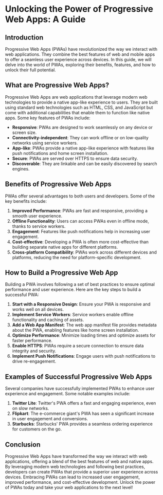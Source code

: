 # Unlocking the Power of Progressive Web Apps: A Guide

## Introduction

Progressive Web Apps (PWAs) have revolutionized the way we interact with web applications. They combine the best features of web and mobile apps to offer a seamless user experience across devices. In this guide, we will delve into the world of PWAs, exploring their benefits, features, and how to unlock their full potential.

## What are Progressive Web Apps?

Progressive Web Apps are web applications that leverage modern web technologies to provide a native app-like experience to users. They are built using standard web technologies such as HTML, CSS, and JavaScript but come with additional capabilities that enable them to function like native apps. Some key features of PWAs include:

- **Responsive**: PWAs are designed to work seamlessly on any device or screen size.
- **Connectivity-independent**: They can work offline or on low-quality networks using service workers.
- **App-like**: PWAs provide a native app-like experience with features like push notifications and home screen installation.
- **Secure**: PWAs are served over HTTPS to ensure data security.
- **Discoverable**: They are linkable and can be easily discovered by search engines.

## Benefits of Progressive Web Apps

PWAs offer several advantages to both users and developers. Some of the key benefits include:

1. **Improved Performance**: PWAs are fast and responsive, providing a smooth user experience.
2. **Offline Functionality**: Users can access PWAs even in offline mode, thanks to service workers.
3. **Engagement**: Features like push notifications help in increasing user engagement.
4. **Cost-effective**: Developing a PWA is often more cost-effective than building separate native apps for different platforms.
5. **Cross-platform Compatibility**: PWAs work across different devices and platforms, reducing the need for platform-specific development.

## How to Build a Progressive Web App

Building a PWA involves following a set of best practices to ensure optimal performance and user experience. Here are the key steps to build a successful PWA:

1. **Start with a Responsive Design**: Ensure your PWA is responsive and works well on all devices.
2. **Implement Service Workers**: Service workers enable offline functionality and caching of assets.
3. **Add a Web App Manifest**: The web app manifest file provides metadata about the PWA, enabling features like home screen installation.
4. **Optimize Performance**: Minimize loading times and optimize assets for faster performance.
5. **Enable HTTPS**: PWAs require a secure connection to ensure data integrity and security.
6. **Implement Push Notifications**: Engage users with push notifications to drive re-engagement.

## Examples of Successful Progressive Web Apps

Several companies have successfully implemented PWAs to enhance user experience and engagement. Some notable examples include:

1. **Twitter Lite**: Twitter's PWA offers a fast and engaging experience, even on slow networks.
2. **Flipkart**: The e-commerce giant's PWA has seen a significant increase in user engagement and conversions.
3. **Starbucks**: Starbucks' PWA provides a seamless ordering experience for customers on the go.

## Conclusion

Progressive Web Apps have transformed the way we interact with web applications, offering a blend of the best features of web and native apps. By leveraging modern web technologies and following best practices, developers can create PWAs that provide a superior user experience across devices. Embracing PWAs can lead to increased user engagement, improved performance, and cost-effective development. Unlock the power of PWAs today and take your web applications to the next level!